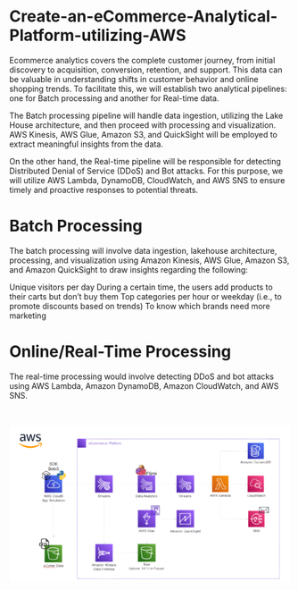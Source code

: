 # Create-an-eCommerce-Analytical-Platform-utilizing-AWS

Ecommerce analytics covers the complete customer journey, from initial discovery to acquisition, conversion, retention, and support. This data can be valuable in understanding shifts in customer behavior and online shopping trends. To facilitate this, we will establish two analytical pipelines: one for Batch processing and another for Real-time data.

The Batch processing pipeline will handle data ingestion, utilizing the Lake House architecture, and then proceed with processing and visualization. AWS Kinesis, AWS Glue, Amazon S3, and QuickSight will be employed to extract meaningful insights from the data.

On the other hand, the Real-time pipeline will be responsible for detecting Distributed Denial of Service (DDoS) and Bot attacks. For this purpose, we will utilize AWS Lambda, DynamoDB, CloudWatch, and AWS SNS to ensure timely and proactive responses to potential threats.<br>

# Batch Processing
The batch processing will involve data ingestion, lakehouse architecture, processing, and visualization using Amazon Kinesis, AWS Glue, Amazon S3, and Amazon QuickSight to draw insights regarding the following:

Unique visitors per day
During a certain time, the users add products to their carts but don’t buy them
Top categories per hour or weekday (i.e., to promote discounts based on trends)
To know which brands need more marketing

# Online/Real-Time Processing
The real-time processing would involve detecting DDoS and bot attacks using AWS Lambda, Amazon DynamoDB, Amazon CloudWatch, and AWS SNS.

<br>


![alt text](aws-project.png?raw=true)<br>

